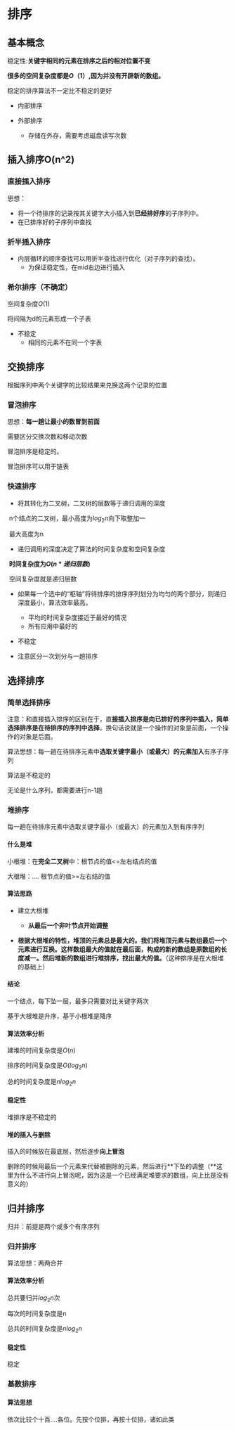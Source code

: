 # 排序

## 基本概念

稳定性:**关键字相同的元素在排序之后的相对位置不变**

**很多的空间复杂度都是$O（1）$,因为并没有开辟新的数组。**

稳定的排序算法不一定比不稳定的更好

+ 内部排序

+ 外部排序
  + 存储在外存，需要考虑磁盘读写次数

## 插入排序O(n^2)

### 直接插入排序

思想：

+  将一个待排序的记录按其关键字大小插入到**已经排好序**的子序列中。
+ 在已排序好的子序列中查找

### 折半插入排序

+ 内层循环的顺序查找可以用折半查找进行优化（对子序列的查找）。
  + 为保证稳定性，在mid右边进行插入

### 希尔排序（不确定）

空间复杂度$O(1)$

将间隔为d的元素形成一个子表

+ 不稳定
  + 相同的元素不在同一个字表

## 交换排序

根据序列中两个关键字的比较结果来兑换这两个记录的位置

### 冒泡排序

思想：**每一趟让最小的数冒到前面**

需要区分交换次数和移动次数

冒泡排序是稳定的。

冒泡排序可以用于链表

### 快速排序

+ 将其转化为二叉树，二叉树的层数等于递归调用的深度

​		n个结点的二叉树，最小高度为$log_2n$向下取整加一

​		最大高度为n

+ 递归调用的深度决定了算法的时间复杂度和空间复杂度

​	**时间复杂度为$O(n*递归层数)$**

​	空间复杂度就是递归层数

+ 如果每一个选中的“枢轴”将待排序的排序序列划分为均匀的两个部分，则递归深度最小，算法效率最高。
  + 平均的时间复杂度接近于最好的情况
  + 所有应用中最好的

+ 不稳定
+ 注意区分一次划分与一趟排序

## 选择排序

### 简单选择排序

注意：和直接插入排序的区别在于，直**接插入排序是向已排好的序列中插入，简单选择排序是在待排序的序列中选择**，换句话说就是一个操作的对象是前面，一个操作的对象是后面。

算法思想：每一趟在待排序元素中**选取关键字最小（或最大）的元素加入**有序子序列

算法是不稳定的

无论是什么序列，都需要进行n-1趟

### 堆排序

每一趟在待排序元素中选取关键字最小（或最大）的元素加入到有序序列

#### 什么是堆

小根堆：在**完全二叉树**中：根节点的值<=左右结点的值

大根堆：.... 根节点的值>=左右结的值

#### 算法思路

+ 建立大根堆
  + **从最后一个非叶节点开始调整**

+ **根据大根堆的特性，堆顶的元素总是最大的。我们将堆顶元素与数组最后一个元素进行互换。这样数组最大的值就在最后面，构成的新的数组是原数组的长度减一。然后堆新的数组进行堆排序，找出最大的值。**（这种排序是在大根堆的基础上）

#### 结论

一个结点，每下坠一层，最多只需要对比关键字两次

基于大根堆是升序，基于小根堆是降序

#### 算法效率分析

建堆的时间复杂度是$O(n)$

排序的时间复杂度是$O(log_2n)$

总的时间复杂度是$nlog_2n$

####  稳定性

堆排序是不稳定的



#### 堆的插入与删除

插入的时候放在最底层，然后逐步**向上冒泡**

删除的时候用最后一个元素来代替被删除的元素，然后进行**下坠的调整（**这里为什么不进行向上冒泡呢，因为这是一个已经满足堆要求的数组，向上比是没有意义的）



## 归并排序

归并：前提是两个或多个有序序列

### 归并排序

算法思想：两两合并

#### 算法效率分析

总共要归并$log_2n$次

每次的时间复杂度是n

总共的时间复杂度是$nlog_2n$

#### 稳定性

稳定

### 基数排序

#### 算法思想

依次比较个十百....各位。先按个位排，再按十位排，诸如此类